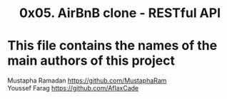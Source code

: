 <center> <h1>0x05. AirBnB clone - RESTful API</h1> </center>


# This file contains the names of the main authors of this project

Mustapha Ramadan <https://github.com/MustaphaRam><br/>
Youssef Farag <https://github.com/AflaxCade>
